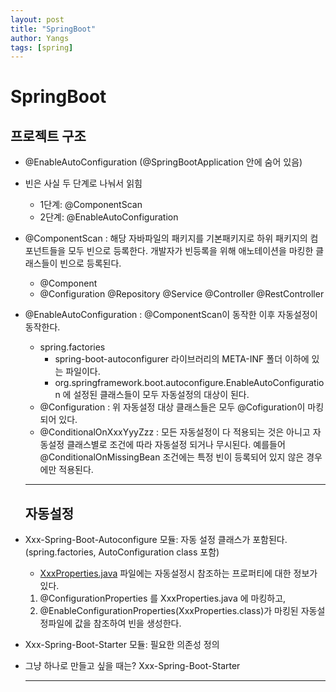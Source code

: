 ```yaml
---
layout: post
title: "SpringBoot"
author: Yangs
tags: [spring]
---
```


# SpringBoot

## 프로젝트 구조

- @EnableAutoConfiguration (@SpringBootApplication 안에 숨어 있음)
- 빈은 사실 두 단계로 나눠서 읽힘
    - 1단계: @ComponentScan
    - 2단계: @EnableAutoConfiguration
- @ComponentScan : 해당 자바파일의 패키지를 기본패키지로 하위 패키지의 컴포넌트들을 모두 빈으로 등록한다. 개발자가 빈등록을 위해 애노테이션을 마킹한 클래스들이 빈으로 등록된다.
    - @Component
    - @Configuration @Repository @Service @Controller @RestController
- @EnableAutoConfiguration : @ComponentScan이 동작한 이후 자동설정이 동작한다.
    - spring.factories
        - spring-boot-autoconfigurer 라이브러리의 META-INF 폴더 이하에 있는 파일이다.
        - org.springframework.boot.autoconfigure.EnableAutoConfiguration 에 설정된 클래스들이 모두 자동설정의 대상이 된다.
    - @Configuration : 위 자동설정 대상 클래스들은 모두 @Cofiguration이 마킹되어 있다.
    - @ConditionalOnXxxYyyZzz : 모든 자동설정이 다 적용되는 것은 아니고 자동설정 클래스별로 조건에 따라 자동설정 되거나 무시된다. 
    예를들어 @ConditionalOnMissingBean 조건에는 특정 빈이 등록되어 있지 않은 경우에만 적용된다.

    ---

    ## 자동설정

- Xxx-Spring-Boot-Autoconfigure 모듈: 자동 설정 클래스가 포함된다.(spring.factories, AutoConfiguration class 포함)
    - [XxxProperties.java](http://xxxproperties.java) 파일에는 자동설정시 참조하는 프로퍼티에 대한 정보가 있다.
    1. @ConfigurationProperties 를 XxxProperties.java 에 마킹하고, 
    2. @EnableConfigurationProperties(XxxProperties.class)가 마킹된 자동설정파일에 값을 참조하여 빈을 생성한다.
- Xxx-Spring-Boot-Starter 모듈: 필요한 의존성 정의
- 그냥 하나로 만들고 싶을 때는? Xxx-Spring-Boot-Starter

    ---